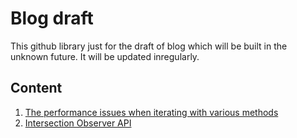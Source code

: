 # Blog draft
This github library just for the draft of blog which will be built in the unknown future. It will be updated inregularly. 

## Content
1. [The performance issues when iterating with various methods](IteratePerformance/IteratePerformance.md)
2. [Intersection Observer API](/BOM/WebObserverAPI/IntersectionObserverAPI.md)
